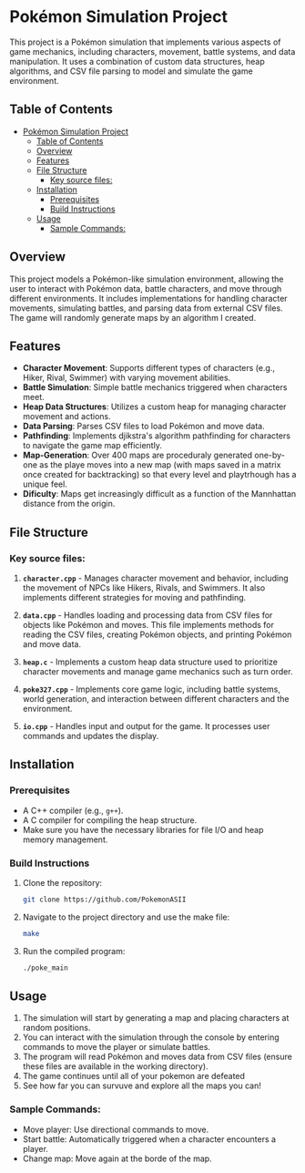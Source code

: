 

# Pokémon Simulation Project

This project is a Pokémon simulation that implements various aspects of game mechanics, including characters, movement, battle systems, and data manipulation. It uses a combination of custom data structures, heap algorithms, and CSV file parsing to model and simulate the game environment.

## Table of Contents
- [Pokémon Simulation Project](#pokémon-simulation-project)
  - [Table of Contents](#table-of-contents)
  - [Overview](#overview)
  - [Features](#features)
  - [File Structure](#file-structure)
    - [Key source files:](#key-source-files)
  - [Installation](#installation)
    - [Prerequisites](#prerequisites)
    - [Build Instructions](#build-instructions)
  - [Usage](#usage)
    - [Sample Commands:](#sample-commands)

## Overview
This project models a Pokémon-like simulation environment, allowing the user to interact with Pokémon data, battle characters, and move through different environments. It includes implementations for handling character movements, simulating battles, and parsing data from external CSV files. The game will randomly generate maps by an algorithm I created. 

## Features
- **Character Movement**: Supports different types of characters (e.g., Hiker, Rival, Swimmer) with varying movement abilities.
- **Battle Simulation**: Simple battle mechanics triggered when characters meet.
- **Heap Data Structures**: Utilizes a custom heap for managing character movement and actions.
- **Data Parsing**: Parses CSV files to load Pokémon and move data.
- **Pathfinding**: Implements djikstra's algorithm pathfinding for characters to navigate the game map efficiently.
- **Map-Generation**: Over 400 maps are proceduraly generated one-by-one as the playe moves into a new map (with maps saved in a matrix once created for backtracking) so that every level and playtrhough has a unique feel.
- **Dificulty**: Maps get increasingly difficult as a function of the Mannhattan distance from the origin.
  
## File Structure
### Key source files:

1. **`character.cpp`** - Manages character movement and behavior, including the movement of NPCs like Hikers, Rivals, and Swimmers. It also implements different strategies for moving and pathfinding.

2. **`data.cpp`** - Handles loading and processing data from CSV files for objects like Pokémon and moves. This file implements methods for reading the CSV files, creating Pokémon objects, and printing Pokémon and move data.

3. **`heap.c`** - Implements a custom heap data structure used to prioritize character movements and manage game mechanics such as turn order.

4. **`poke327.cpp`** - Implements core game logic, including battle systems, world generation, and interaction between different characters and the environment.

5. **`io.cpp`** - Handles input and output for the game. It processes user commands and updates the display.

## Installation
### Prerequisites
- A C++ compiler (e.g., `g++`).
- A C compiler for compiling the heap structure.
- Make sure you have the necessary libraries for file I/O and heap memory management.

### Build Instructions
1. Clone the repository:
   ```bash
   git clone https://github.com/PokemonASII
   ```
2. Navigate to the project directory and use the make file:
   ```bash
   make
   ```
3. Run the compiled program:
   ```bash
   ./poke_main
   ```

## Usage
1. The simulation will start by generating a map and placing characters at random positions.
2. You can interact with the simulation through the console by entering commands to move the player or simulate battles.
3. The program will read Pokémon and moves data from CSV files (ensure these files are available in the working directory).
4. The game continues until all of your pokemon are defeated
5. See how far you can survuve and explore all the maps you can!

### Sample Commands:
- Move player: Use directional commands to move.
- Start battle: Automatically triggered when a character encounters a player.
- Change map: Move again at the borde of the map.

